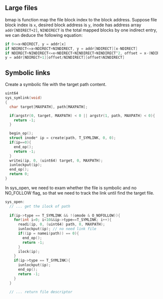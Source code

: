Large files
-------

bmap is function map the file block index to the block address.
Suppose file block index is `x`, desired block address is `y`, inode has address array `addr[NDIRECT+2]`,
`NINDIRECT` is the total mapped blocks by one indirect entry, we can deduce the following equation:
```c
if 0<=x<NDIRECT, y = addr[x]
if NDIRECT<=x<NDIRECT+NINDIRECT, y = addr[NDIRECT][x-NDIRECT]
if NDIRECT+NINDIRECT<=x<NDIRECT+NINDIRECT+NINDIRECT^2, offset = x-(NDIRECT+NINDIRECT)
y = addr[NDIRECT+1][offset/NINDIRECT][offset%NINDIRECT]
```


Symbolic links
-------

Create a symbolic file with the target path content.

```c
uint64
sys_symlink(void)
{
  char target[MAXPATH], path[MAXPATH];

  if(argstr(0, target, MAXPATH) < 0 || argstr(1, path, MAXPATH) < 0){
    return -1;
  }

  begin_op();
  struct inode* ip = create(path, T_SYMLINK, 0, 0);
  if(ip==0){
    end_op();
    return -1;
  }
  writei(ip, 0, (uint64) target, 0, MAXPATH);
  iunlockput(ip);
  end_op();
  return 0;
}
```

In sys_open, we need to exam whether the file is symbolic and no NO_FOLLOW flag, so that we need to track the link until find the target file.
```c
sys_open:
  // ... get the ilock of path
  
  if(ip->type == T_SYMLINK && !(omode & O_NOFOLLOW)){
    for(int i=0; i<10&&ip->type==T_SYMLINK; i++){
      readi(ip, 0, (uint64) path, 0, MAXPATH);
      iunlockput(ip); // no need link file
      if((ip = namei(path)) == 0){
        end_op();
        return -1;
      }
      ilock(ip);
    }
    if(ip->type == T_SYMLINK){
      iunlockput(ip);
      end_op();
      return -1;
    }
  }
  
  // ... return file descriptor
```
